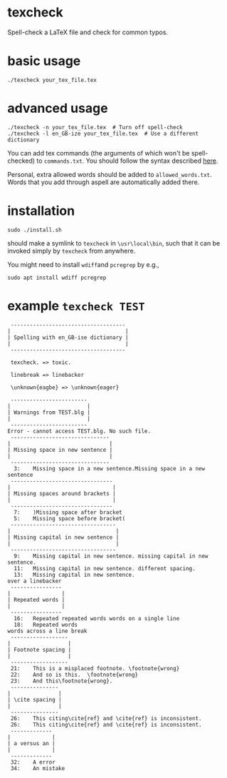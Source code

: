 # texcheck

Spell-check a LaTeX file and check for common typos.

# basic usage

    ./texcheck your_tex_file.tex

# advanced usage

    ./texcheck -n your_tex_file.tex  # Turn off spell-check
    ./texcheck -l en_GB-ize your_tex_file.tex  # Use a different dictionary

You can add tex commands (the arguments of which won't be spell-checked) to `commands.txt`. You should
follow the syntax described [here](http://aspell.net/0.50-doc/man-html/4_Customizing.html#SECTION00541500000000000000).

Personal, extra allowed words should be added to `allowed_words.txt`. Words that you add through aspell are automatically
added there.

# installation

    sudo ./install.sh

should make a symlink to `texcheck` in `\usr\local\bin`, such that it can be invoked simply by `texcheck` from anywhere.

You might need to install `wdiff`and `pcregrep` by e.g.,

    sudo apt install wdiff pcregrep

# example `texcheck TEST`

     ------------------------------------
    |                                    |
    | Spelling with en_GB-ise dictionary |
    |                                    |
     ------------------------------------

     texcheck. => toxic.

     linebreak => linebacker

     \unknown{eagbe} => \unknown{eager}

     ------------------------
    |                        |
    | Warnings from TEST.blg |
    |                        |
     ------------------------
    Error - cannot access TEST.blg. No such file.
     -------------------------------
    |                               |
    | Missing space in new sentence |
    |                               |
     -------------------------------
      3:	Missing space in a new sentence.Missing space in a new sentence
     --------------------------------
    |                                |
    | Missing spaces around brackets |
    |                                |
     --------------------------------
      7:	)Missing space after bracket
      5:	Missing space before bracket(
     ---------------------------------
    |                                 |
    | Missing capital in new sentence |
    |                                 |
     ---------------------------------
      9:	Missing capital in new sentence. missing capital in new sentence.
      11:	Missing capital in new sentence. different spacing.
      13:	Missing capital in new sentence.
    over a linebacker
     ----------------
    |                |
    | Repeated words |
    |                |
     ----------------
      16:	Repeated repeated words words on a single line
      18:	Repeated words
    words across a line break
     ------------------
    |                  |
    | Footnote spacing |
    |                  |
     ------------------
     21:	This is a misplaced footnote. \footnote{wrong}
     22:	And so is this.  \footnote{wrong}
     23:	And this\footnote{wrong}.
     ---------------
    |               |
    | \cite spacing |
    |               |
     ---------------
     26:	This citing\cite{ref} and \cite{ref} is inconsistent.
     26:	This citing\cite{ref} and \cite{ref} is inconsistent.
     -------------
    |             |
    | a versus an |
    |             |
     -------------
     32:	A error
     34:	An mistake
